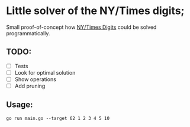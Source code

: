 # Little solver of the NY/Times digits;

Small proof-of-concept how [NY/Times Digits](https://www.nytimes.com/games/digits) could be solved programmatically.


## TODO:

- [ ] Tests
- [ ] Look for optimal solution
- [ ] Show operations
- [ ] Add pruning

## Usage:

```
go run main.go --target 62 1 2 3 4 5 10
```
